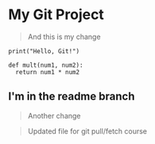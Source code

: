 # My Git Project

> And this is my change
 
```
print("Hello, Git!")
```

```
def mult(num1, num2):
  return num1 * num2
```

## I'm in the readme branch

> Another change

> Updated file for git pull/fetch course
